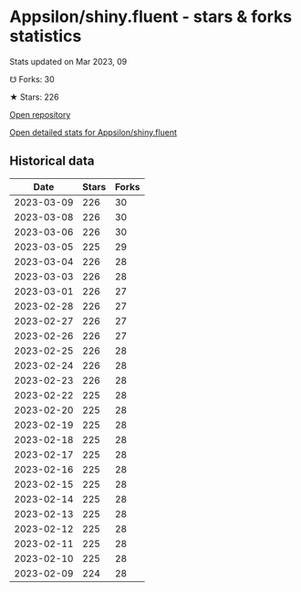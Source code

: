 # Appsilon/shiny.fluent - stars & forks statistics

Stats updated on Mar 2023, 09

☋ Forks: 30

★ Stars: 226

[Open repository](https://github.com/Appsilon/shiny.fluent)

[Open detailed stats for Appsilon/shiny.fluent](https://reviewgithub.com/rep/Appsilon/shiny.fluent)

## Historical data
| Date | Stars | Forks |
|------|-------|-------|
| 2023-03-09 | 226 | 30 | 
| 2023-03-08 | 226 | 30 | 
| 2023-03-06 | 226 | 30 | 
| 2023-03-05 | 225 | 29 | 
| 2023-03-04 | 226 | 28 | 
| 2023-03-03 | 226 | 28 | 
| 2023-03-01 | 226 | 27 | 
| 2023-02-28 | 226 | 27 | 
| 2023-02-27 | 226 | 27 | 
| 2023-02-26 | 226 | 27 | 
| 2023-02-25 | 226 | 28 | 
| 2023-02-24 | 226 | 28 | 
| 2023-02-23 | 226 | 28 | 
| 2023-02-22 | 225 | 28 | 
| 2023-02-20 | 225 | 28 | 
| 2023-02-19 | 225 | 28 | 
| 2023-02-18 | 225 | 28 | 
| 2023-02-17 | 225 | 28 | 
| 2023-02-16 | 225 | 28 | 
| 2023-02-15 | 225 | 28 | 
| 2023-02-14 | 225 | 28 | 
| 2023-02-13 | 225 | 28 | 
| 2023-02-12 | 225 | 28 | 
| 2023-02-11 | 225 | 28 | 
| 2023-02-10 | 225 | 28 | 
| 2023-02-09 | 224 | 28 | 

